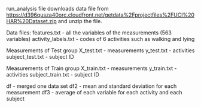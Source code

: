 run_analysis file downloads data file from https://d396qusza40orc.cloudfront.net/getdata%2Fprojectfiles%2FUCI%20HAR%20Dataset.zip and unzip the file.

Data files:
features.txt - all the variables of the measurements (563 variables)
activity_labels.txt - codes of 6 activities such as walking and lying

Measurements of Test group
X_test.txt - measurements
y_test.txt - activities
subject_test.txt - subject ID

Measurements of Train group
X_train.txt - measurements
y_train.txt - activities
subject_train.txt - subject ID

df - merged one data set
df2 - mean and standard deviation for each measurement
df3 - average of each variable for each activity and each subject